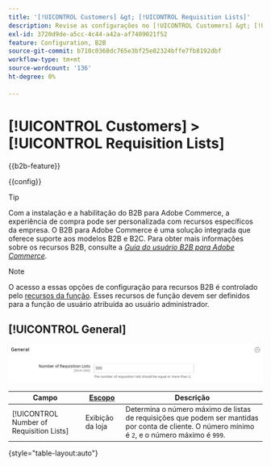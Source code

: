 ```yaml
---
title: '[!UICONTROL Customers] &gt; [!UICONTROL Requisition Lists]'
description: Revise as configurações no [!UICONTROL Customers] &gt; [!UICONTROL Requisition Lists] página do Administrador do Commerce.
exl-id: 3720d9de-a5cc-4c44-a42a-af7409021f52
feature: Configuration, B2B
source-git-commit: b710c0368dc765e3bf25e82324bffe7fb8192dbf
workflow-type: tm+mt
source-wordcount: '136'
ht-degree: 0%

---
```


# [!UICONTROL Customers] > [!UICONTROL Requisition Lists]

{{b2b-feature}}

{{config}}

>[!TIP]
>
>Com a instalação e a habilitação do B2B para Adobe Commerce, a experiência de compra pode ser personalizada com recursos específicos da empresa. O B2B para Adobe Commerce é uma solução integrada que oferece suporte aos modelos B2B e B2C. Para obter mais informações sobre os recursos B2B, consulte a [_Guia do usuário B2B para Adobe Commerce_](https://experienceleague.adobe.com/docs/commerce-admin/b2b/introduction.html).

>[!NOTE]
>
>O acesso a essas opções de configuração para recursos B2B é controlado pelo [recursos da função](../../systems/permissions-user-roles.md#role-resources). Esses recursos de função devem ser definidos para a função de usuário atribuída ao usuário administrador.

## [!UICONTROL General]

![Geral](./assets/requisition-lists-general.png)<!-- zoom -->

<!-- General](https://docs.magento.com/user-guide/stores/b2b-configure-requisition-lists.html) -->

| Campo | [Escopo](../../getting-started/websites-stores-views.md#scope-settings) | Descrição |
|--- |--- |--- |
| [!UICONTROL Number of Requisition Lists] | Exibição da loja | Determina o número máximo de listas de requisições que podem ser mantidas por conta de cliente. O número mínimo é `2`, e o número máximo é `999`. |

{style="table-layout:auto"}
